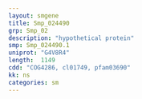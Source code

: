 ```yaml
---
layout: smgene
title: Smp_024490
grp: Smp_02
description: "hypothetical protein"
smp: Smp_024490.1
uniprot: "G4V8R4"
length:  1149
cdd: "COG4286, cl01749, pfam03690"
kk: ns
categories: sm
---
```

